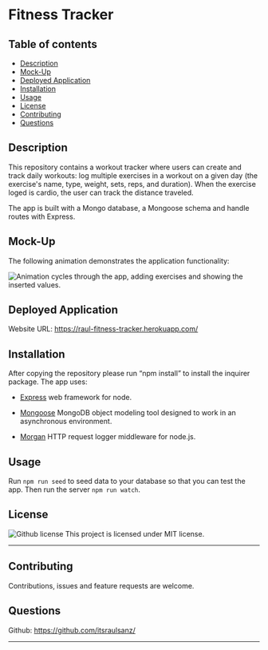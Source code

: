 # Fitness Tracker 

## Table of contents

- [Description](#description)
- [Mock-Up](#mock-up)
- [Deployed Application](#deployed-application)
- [Installation](#installation)
- [Usage](#usage)
- [License](#license)
- [Contributing](#contributing)
- [Questions](#questions)


## Description

This repository contains a workout tracker where users can create and track daily workouts: log multiple exercises in a workout on a given day (the exercise's name, type, weight, sets, reps, and duration). When the exercise loged is cardio, the user can track the distance traveled.

The app is built with a Mongo database, a Mongoose schema and handle routes with Express. 


## Mock-Up

The following animation demonstrates the application functionality:

![Animation cycles through the app, adding exercises and showing the inserted values.](./public/assets/workout.gif) 

## Deployed Application

  Website URL: <a href="https://raul-fitness-tracker.herokuapp.com/">https://raul-fitness-tracker.herokuapp.com/</a>

## Installation

After copying the repository please run “npm install” to install the inquirer package.
The app uses:

- [Express](https://www.npmjs.com/package/express) web framework for node.

- [Mongoose](https://www.npmjs.com/package/mongoose) MongoDB object modeling tool designed to work in an asynchronous environment.

- [Morgan](https://www.npmjs.com/package/morgan) HTTP request logger middleware for node.js.

## Usage

Run `npm run seed` to seed data to your database so that you can test the app. Then run the server `npm run watch`.


## License

![Github license](https://img.shields.io/badge/license-MIT-blue.svg)
This project is licensed under MIT license.

---

## Contributing

Contributions, issues and feature requests are welcome.

## Questions

Github: <a href="https://github.com/itsraulsanz/">https://github.com/itsraulsanz/</a><br />


---
